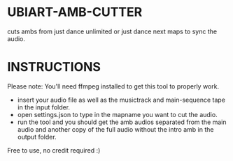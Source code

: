 # UBIART-AMB-CUTTER
cuts ambs from just dance unlimited or just dance next maps to sync the audio.

# INSTRUCTIONS
Please note: You'll need ffmpeg installed to get this tool to properly work.

- insert your audio file as well as the musictrack and main-sequence tape in the input folder.
- open settings.json to type in the mapname you want to cut the audio.
- run the tool and you should get the amb audios separated from the main audio and another copy of the full audio without the intro amb in the output folder.

Free to use, no credit required :)

